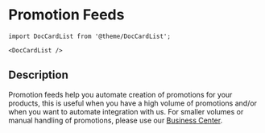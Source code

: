# Promotion Feeds

```mdx-code-block
import DocCardList from '@theme/DocCardList';

<DocCardList />
```

## Description

Promotion feeds help you automate creation of promotions for your products, this is useful when you have a high volume of promotions and/or when you want to automate integration with us. For smaller volumes or manual handling of promotions, please use our [Business Center](https://business.prisjakt.nu).